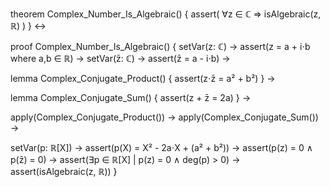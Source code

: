 theorem Complex_Number_Is_Algebraic() {
  assert(
    ∀z ∈ ℂ ⇒ isAlgebraic(z, ℝ)
  )
} ↔

proof Complex_Number_Is_Algebraic() {
  setVar(z: ℂ) →
  assert(z = a + i⋅b where a,b ∈ ℝ) →
  setVar(z̄: ℂ) →
  assert(z̄ = a - i⋅b) →
  
  lemma Complex_Conjugate_Product() {
    assert(z⋅z̄ = a² + b²)
  } →
  
  lemma Complex_Conjugate_Sum() {
    assert(z + z̄ = 2a)
  } →
  
  apply(Complex_Conjugate_Product()) →
  apply(Complex_Conjugate_Sum()) →
  
  setVar(p: ℝ[X]) →
  assert(p(X) = X² - 2a⋅X + (a² + b²)) →
  assert(p(z) = 0 ∧ p(z̄) = 0) →
  assert(∃p ∈ ℝ[X] | p(z) = 0 ∧ deg(p) > 0) →
  assert(isAlgebraic(z, ℝ))
}